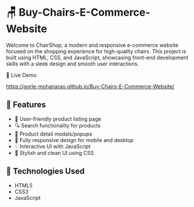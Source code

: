 # 🪑 Buy-Chairs-E-Commerce-Website 

Welcome to ChairShop, a modern and responsive e-commerce website focused on the shopping experience for high-quality chairs. This project is built using HTML, CSS, and JavaScript, showcasing front-end development skills with a sleek design and smooth user interactions.

🔗 Live Demo

https://gorle-mohanarao.github.io/Buy-Chairs-E-Commerce-Website/

## 🚀 Features

- 🛒 User-friendly product listing page
- 🔍 Search functionality for products
- 🧾 Product detail modals/popups
- 📱 Fully responsive design for mobile and desktop
- 💡 Interactive UI with JavaScript
- 🎨 Stylish and clean UI using CSS


## 🔧 Technologies Used

- HTML5
- CSS3
- JavaScript


